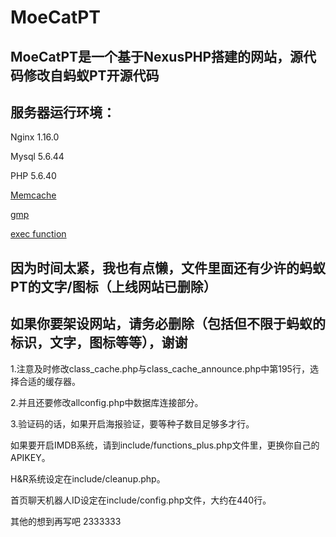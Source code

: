 # MoeCatPT

## MoeCatPT是一个基于NexusPHP搭建的网站，源代码修改自蚂蚁PT开源代码

## 服务器运行环境：
Nginx 1.16.0

Mysql 5.6.44

PHP 5.6.40

[Memcache](http://php.net/manual/en/book.memcache.php)

[gmp](http://php.net/manual/en/book.gmp.php)

[exec function](http://php.net/manual/en/function.exec.php)

## 因为时间太紧，我也有点懒，文件里面还有少许的蚂蚁PT的文字/图标（上线网站已删除）
## 如果你要架设网站，请务必删除（包括但不限于蚂蚁的标识，文字，图标等等），谢谢

1.注意及时修改class_cache.php与class_cache_announce.php中第195行，选择合适的缓存器。

2.并且还要修改allconfig.php中数据库连接部分。

3.验证码的话，如果开启海报验证，要等种子数目足够多才行。

如果要开启IMDB系统，请到include/functions_plus.php文件里，更换你自己的APIKEY。

H&R系统设定在include/cleanup.php。

首页聊天机器人ID设定在include/config.php文件，大约在440行。

其他的想到再写吧 2333333